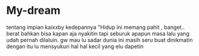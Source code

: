 # My-dream
tentang impian kaixxby kedepannya
"Hidup ini memang pahit , banget.. berat bahkan bisa kapan aja nyakitin tapi
seburuk apapun masa lalu yang udah pernah dilaluin. gw mau lu sadar dunia ini masih seru 
buat dinikmatin dengan itu lu mensyukuri hal hal kecil yang elu dapetin
